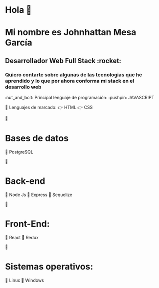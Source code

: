 <h1>Hola 👋 </h1>


<h1>Mi nombre es Johnhattan Mesa García</h1>
<h2>Desarrollador Web Full Stack :rocket: </h2>

<h3>Quiero contarte sobre algunas de las tecnologias que he aprendido y lo que por ahora conforma mi stack en el desarrollo web</h3>

<p>
:nut_and_bolt: Principal lenguaje de programación: 
:pushpin: JAVASCRIPT

:nut_and_bolt: Lenguajes de marcado:
:point_right: HTML 
:point_right: CSS 
</p>

:nut_and_bolt: <h1>Bases de datos</h1>
:pushpin: PostgreSQL

:nut_and_bolt: <h1>Back-end</h1>

:pushpin: Node Js 
:pushpin: Express 
:pushpin: Sequelize



:nut_and_bolt: <h1>Front-End:</h1>
:pushpin: React
:pushpin: Redux

:nut_and_bolt: <h1>Sistemas operativos:</h1>
:pushpin: Linux
:pushpin: Windows

